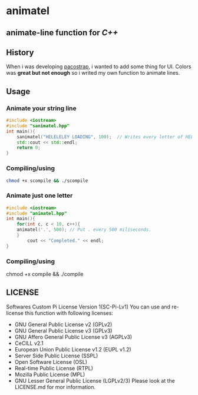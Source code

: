 # animatel
## animate-line function for *C++*

## History
When i was developing [pacostrap](https://gitlab.com/pigames3/pacostrap), i wanted to add some thing for UI. Colors was **great but not enough** so i writed my own function to animate lines.

## Usage
### Animate your string line
```cpp
#include <iostream>
#include "sanimatel.hpp"
int main(){
	sanimatel("HELELELEY LOADING", 100);  // Writes every letter of HELELELEY LOADING with one-by-one after 100 miliseconds 
	std::cout << std::endl;
	return 0;
}
```
### Compiling/using
```bash
chmod +x scompile && ./scompile
```
### Animate just one letter
```cpp
#include <iostream>
#include "animatel.hpp"
int main(){
	for(int c, c < 10, c++){
	animatel('.', 500); // Put . every 500 miliseconds.
	}
		cout << "Completed." << endl;
}
```
### Compiling/using
chmod +x compile && ./compile
## LICENSE 
Softwares Custom Pi License Version 1(SC-Pi-Lv1)
You can use and re-license this function with following licenses:
   - GNU General Public License v2 (GPLv2)
   - GNU General Public License v3 (GPLv3)
   - GNU Affero General Public License v3 (AGPLv3)
   - CeCILL v2.1
   - European Union Public License v1.2 (EUPL v1.2)
   - Server Side Public License (SSPL)
   - Open Software License (OSL)
   - Real-time Public License (RTPL)
   - Mozilla Public License (MPL)
   - GNU Lesser General Public License (LGPLv2/3)
Please look at the LICENSE.md for mor information.
